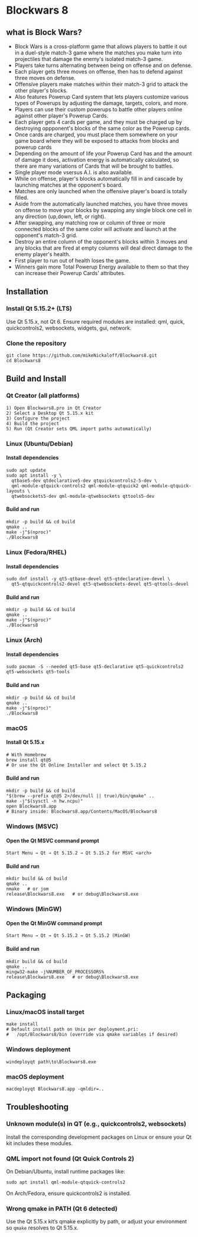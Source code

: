 # Blockwars 8

## what is Block Wars?
- Block Wars is a cross-platform game that allows players to battle it out in a duel-style match-3 game where the matches you make turn into projectiles that damage the enemy's isolated match-3 game. 
- Players take turns alternating between being on offense and on defense.  
- Each player gets three moves on offense, then has to defend against three moves on defense.
- Offensive players make matches within their match-3 grid to attack the other player's blocks. 
- Also features Powerup Card system that lets players customize various types of Powerups by adjusting the damage, targets, colors, and more.
- Players can use their custom powerups to battle other players online against other player's Powerup Cards. 
- Each player gets 4 cards per game, and they must be charged up by destroying oppponent's blocks of the same color as the Powerup cards.
- Once cards are charged, you must place them somewhere on your game board where they will be exposed to attacks from blocks and powerup cards
- Depending on the amount of life your Powerup Card has and the amount of damage it does, activation energy is automatically calculated, so there are many variations of Cards that will be brought to battles.
- Single player mode vsersus A.I. is also available. 
- While on offense, player's blocks automatically fill in and cascade by launching matches at the opponent's board.
- Matches are only launched when the offensive player's board is totally filled.  
- Aside from the automatically launched matches, you have three moves on offense to move your blocks by swapping any single block one cell in any direction (up,down, left, or right). 
- After swapping, any matching row or column of three or more connected blocks of the same color will activate and launch at the opponent's match-3 grid.  
- Destroy an entire column of the opponent's blocks within 3 moves and any blocks that are fired at empty columns will deal direct damage to the enemy player's health. 
- First player to run out of health loses the game. 
- Winners gain more Total Powerup Energy available to them so that they can increase their Powerup Cards' attributes.

## Installation

### Install Qt 5.15.2+ (LTS)
Use Qt 5.15.x, not Qt 6. Ensure required modules are installed: qml, quick, quickcontrols2, websockets, widgets, gui, network.

### Clone the repository
```
git clone https://github.com/mikeNickaloff/Blockwars8.git
cd Blockwars8
```

## Build and Install

### Qt Creator (all platforms)
```
1) Open Blockwars8.pro in Qt Creator
2) Select a Desktop Qt 5.15.x kit
3) Configure the project
4) Build the project
5) Run (Qt Creator sets QML import paths automatically)
```

### Linux (Ubuntu/Debian)

#### Install dependencies
```
sudo apt update
sudo apt install -y \
  qtbase5-dev qtdeclarative5-dev qtquickcontrols2-5-dev \
  qml-module-qtquick-controls2 qml-module-qtquick2 qml-module-qtquick-layouts \
  qtwebsockets5-dev qml-module-qtwebsockets qttools5-dev
```

#### Build and run
```
mkdir -p build && cd build
qmake ..
make -j"$(nproc)"
./Blockwars8
```

### Linux (Fedora/RHEL)

#### Install dependencies
```
sudo dnf install -y qt5-qtbase-devel qt5-qtdeclarative-devel \
  qt5-qtquickcontrols2-devel qt5-qtwebsockets-devel qt5-qttools-devel
```

#### Build and run
```
mkdir -p build && cd build
qmake ..
make -j"$(nproc)"
./Blockwars8
```

### Linux (Arch)

#### Install dependencies
```
sudo pacman -S --needed qt5-base qt5-declarative qt5-quickcontrols2 qt5-websockets qt5-tools
```

#### Build and run
```
mkdir -p build && cd build
qmake ..
make -j"$(nproc)"
./Blockwars8
```

### macOS

#### Install Qt 5.15.x
```
# With Homebrew
brew install qt@5
# Or use the Qt Online Installer and select Qt 5.15.2
```

#### Build and run
```
mkdir -p build && cd build
"$(brew --prefix qt@5 2>/dev/null || true)/bin/qmake" ..
make -j"$(sysctl -n hw.ncpu)"
open Blockwars8.app
# Binary inside: Blockwars8.app/Contents/MacOS/Blockwars8
```

### Windows (MSVC)

#### Open the Qt MSVC command prompt
```
Start Menu → Qt → Qt 5.15.2 → Qt 5.15.2 for MSVC <arch>
```

#### Build and run
```
mkdir build && cd build
qmake ..
nmake   # or jom
release\Blockwars8.exe   # or debug\Blockwars8.exe
```

### Windows (MinGW)

#### Open the Qt MinGW command prompt
```
Start Menu → Qt → Qt 5.15.2 → Qt 5.15.2 (MinGW)
```

#### Build and run
```
mkdir build && cd build
qmake ..
mingw32-make -j%NUMBER_OF_PROCESSORS%
release\Blockwars8.exe   # or debug\Blockwars8.exe
```

## Packaging

### Linux/macOS install target
```
make install
# Default install path on Unix per deployment.pri:
#   /opt/Blockwars8/bin (override via qmake variables if desired)
```

### Windows deployment
```
windeployqt path\to\Blockwars8.exe
```

### macOS deployment
```
macdeployqt Blockwars8.app -qmldir=..
```

## Troubleshooting

### Unknown module(s) in QT (e.g., quickcontrols2, websockets)
Install the corresponding development packages on Linux or ensure your Qt kit includes these modules.

### QML import not found (Qt Quick Controls 2)
On Debian/Ubuntu, install runtime packages like:
```
sudo apt install qml-module-qtquick-controls2
```
On Arch/Fedora, ensure quickcontrols2 is installed.

### Wrong qmake in PATH (Qt 6 detected)
Use the Qt 5.15.x kit’s qmake explicitly by path, or adjust your environment so `qmake` resolves to Qt 5.15.x.
